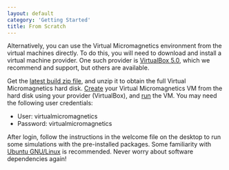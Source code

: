 ```yaml
---
layout: default
category: 'Getting Started'
title: From Scratch
---
```


Alternatively, you can use the Virtual Micromagnetics environment from the
virtual machines directly. To do this, you will need to download and install a
virtual machine provider. One such provider is [VirtualBox
5.0](https://www.virtualbox.org/wiki/Downloads), which we recommend and
support, but others are available.

Get the [latest build zip file](/hard_disks/), and unzip it to obtain the full
Virtual Micromagnetics hard
disk. [Create](https://www.virtualbox.org/manual/ch01.html#gui-createvm) your
Virtual Micromagnetics VM from the hard disk using your provider (VirtualBox),
and [run](https://www.virtualbox.org/manual/ch01.html#idp46730486114432) the
VM. You may need the following user credentials:

- User: virtualmicromagnetics
- Password: virtualmicromagnetics

After login, follow the instructions in the welcome file on the desktop to run
some simulations with the pre-installed packages. Some familiarity with [Ubuntu
GNU/Linux](http://www.ubuntu.com/) is recommended. Never worry about software
dependencies again!